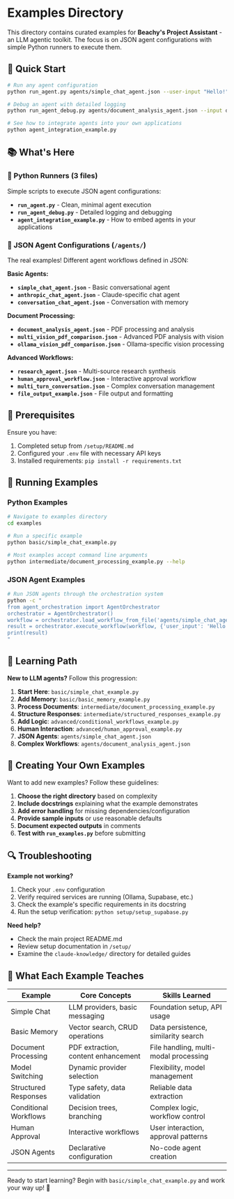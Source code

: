 # Examples Directory

This directory contains curated examples for **Beachy's Project Assistant** - an LLM agentic toolkit. The focus is on JSON agent configurations with simple Python runners to execute them.

## 🎯 Quick Start

```bash
# Run any agent configuration
python run_agent.py agents/simple_chat_agent.json --user-input "Hello!"

# Debug an agent with detailed logging
python run_agent_debug.py agents/document_analysis_agent.json --input document.pdf

# See how to integrate agents into your own applications
python agent_integration_example.py
```

## 📚 What's Here

### 🐍 Python Runners (3 files)
Simple scripts to execute JSON agent configurations:

- **`run_agent.py`** - Clean, minimal agent execution
- **`run_agent_debug.py`** - Detailed logging and debugging  
- **`agent_integration_example.py`** - How to embed agents in your applications

### 🤖 JSON Agent Configurations (`/agents/`)
The real examples! Different agent workflows defined in JSON:

**Basic Agents:**
- **`simple_chat_agent.json`** - Basic conversational agent
- **`anthropic_chat_agent.json`** - Claude-specific chat agent
- **`conversation_chat_agent.json`** - Conversation with memory

**Document Processing:**
- **`document_analysis_agent.json`** - PDF processing and analysis
- **`multi_vision_pdf_comparison.json`** - Advanced PDF analysis with vision
- **`ollama_vision_pdf_comparison.json`** - Ollama-specific vision processing

**Advanced Workflows:**
- **`research_agent.json`** - Multi-source research synthesis
- **`human_approval_workflow.json`** - Interactive approval workflow
- **`multi_turn_conversation.json`** - Complex conversation management
- **`file_output_example.json`** - File output and formatting

## 🔧 Prerequisites

Ensure you have:
1. Completed setup from `/setup/README.md`
2. Configured your `.env` file with necessary API keys
3. Installed requirements: `pip install -r requirements.txt`

## 🚀 Running Examples

### Python Examples
```bash
# Navigate to examples directory
cd examples

# Run a specific example
python basic/simple_chat_example.py

# Most examples accept command line arguments
python intermediate/document_processing_example.py --help
```

### JSON Agent Examples
```bash
# Run JSON agents through the orchestration system
python -c "
from agent_orchestration import AgentOrchestrator
orchestrator = AgentOrchestrator()
workflow = orchestrator.load_workflow_from_file('agents/simple_chat_agent.json')
result = orchestrator.execute_workflow(workflow, {'user_input': 'Hello!'})
print(result)
"
```

## 📖 Learning Path

**New to LLM agents?** Follow this progression:

1. **Start Here**: `basic/simple_chat_example.py`
2. **Add Memory**: `basic/basic_memory_example.py`
3. **Process Documents**: `intermediate/document_processing_example.py`
4. **Structure Responses**: `intermediate/structured_responses_example.py`
5. **Add Logic**: `advanced/conditional_workflows_example.py`
6. **Human Interaction**: `advanced/human_approval_example.py`
7. **JSON Agents**: `agents/simple_chat_agent.json`
8. **Complex Workflows**: `agents/document_analysis_agent.json`

## 🎨 Creating Your Own Examples

Want to add new examples? Follow these guidelines:

1. **Choose the right directory** based on complexity
2. **Include docstrings** explaining what the example demonstrates
3. **Add error handling** for missing dependencies/configuration
4. **Provide sample inputs** or use reasonable defaults
5. **Document expected outputs** in comments
6. **Test with `run_examples.py`** before submitting

## 🔍 Troubleshooting

**Example not working?**
1. Check your `.env` configuration
2. Verify required services are running (Ollama, Supabase, etc.)
3. Check the example's specific requirements in its docstring
4. Run the setup verification: `python setup/setup_supabase.py`

**Need help?**
- Check the main project README.md
- Review setup documentation in `/setup/`
- Examine the `claude-knowledge/` directory for detailed guides

## 🎯 What Each Example Teaches

| Example | Core Concepts | Skills Learned |
|---------|--------------|----------------|
| Simple Chat | LLM providers, basic messaging | Foundation setup, API usage |
| Basic Memory | Vector search, CRUD operations | Data persistence, similarity search |
| Document Processing | PDF extraction, content enhancement | File handling, multi-modal processing |
| Model Switching | Dynamic provider selection | Flexibility, model management |
| Structured Responses | Type safety, data validation | Reliable data extraction |
| Conditional Workflows | Decision trees, branching | Complex logic, workflow control |
| Human Approval | Interactive workflows | User interaction, approval patterns |
| JSON Agents | Declarative configuration | No-code agent creation |

---

Ready to start learning? Begin with `basic/simple_chat_example.py` and work your way up! 🚀